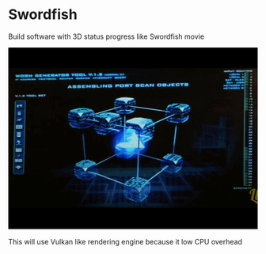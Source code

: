 # Swordfish
Build software with 3D status progress like Swordfish movie

![idea](images/swordfish_movie.gif)  

This will use Vulkan like rendering engine because it low CPU overhead
